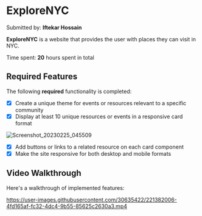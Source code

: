 # ExploreNYC

Submitted by: **Iftekar Hossain**

**ExploreNYC** is a website that provides the user with places they can visit in NYC.

Time spent: **20** hours spent in total

## Required Features

The following **required** functionality is completed:

* [X] Create a unique theme for events or resources relevant to a specific community
* [X] Display at least 10 unique resources or events in a responsive card format

![Screenshot_20230225_045509](https://user-images.githubusercontent.com/30635422/221381309-27971701-479d-480a-8ed8-8c7681113c70.png)

*[X] Add buttons or links to a related resource on each card component
*[X] Make the site responsive for both desktop and mobile formats

## Video Walkthrough

Here's a walkthrough of implemented features:


https://user-images.githubusercontent.com/30635422/221382006-4fd165af-fc32-4dc4-9b55-85625c2630a3.mp4

